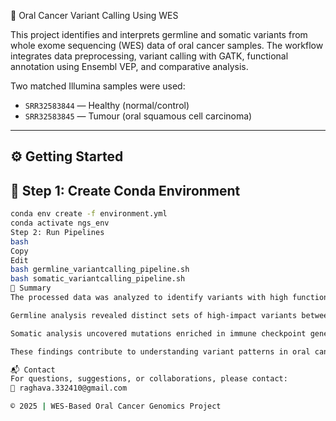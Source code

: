 🧬 Oral Cancer Variant Calling Using WES

This project identifies and interprets germline and somatic variants from whole exome sequencing (WES) data of oral cancer samples. The workflow integrates data preprocessing, variant calling with GATK, functional annotation using Ensembl VEP, and comparative analysis.

Two matched Illumina samples were used:

- `SRR32583844` — Healthy (normal/control)  
- `SRR32583845` — Tumour (oral squamous cell carcinoma)

---

## ⚙️ Getting Started

## 🔧 Step 1: Create Conda Environment

```bash
conda env create -f environment.yml
conda activate ngs_env
Step 2: Run Pipelines
bash
Copy
Edit
bash germline_variantcalling_pipeline.sh
bash somatic_variantcalling_pipeline.sh
🧬 Summary
The processed data was analyzed to identify variants with high functional impact:

Germline analysis revealed distinct sets of high-impact variants between healthy (SRR32583844) and tumor (SRR32583845) samples. Some variants were shared but showed increased frequency in tumor tissue, indicating possible clonal expansion.

Somatic analysis uncovered mutations enriched in immune checkpoint genes (e.g., LILRB1/2, HLA loci), mucin genes (MUC3A, MUC12), and chromatin remodelers (KDM6A, KMT2C). These support known hallmarks of oral cancer including immune evasion and epigenetic dysregulation.

These findings contribute to understanding variant patterns in oral cancer genomes and highlight candidate genes for future investigation or screening.

📬 Contact
For questions, suggestions, or collaborations, please contact:
📧 raghava.332410@gmail.com

© 2025 | WES-Based Oral Cancer Genomics Project

